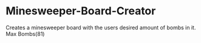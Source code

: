 # Minesweeper-Board-Creator
Creates a minesweeper board with the users desired amount of bombs in it. Max Bombs(81)
